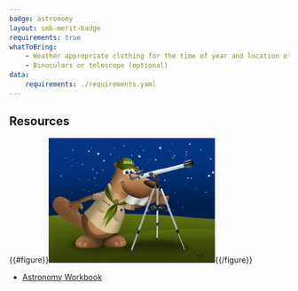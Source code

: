```yaml
---
badge: astronomy
layout: smb-merit-badge
requirements: true
whatToBring:
    - Weather appropriate clothing for the time of year and location of the class for outdoor participation
    - Binoculars or telescope (optional)
data:
    requirements: ./requirements.yaml
---
```


## Resources

{{#figure}}<img src="astronomy-bucky.jpg" class="W(100%)" />{{/figure}}
* [Astronomy Workbook](astronomy-workbook.pdf)
